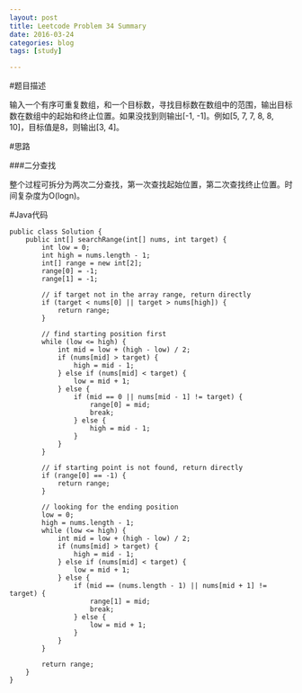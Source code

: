 ```yaml
---
layout: post
title: Leetcode Problem 34 Summary
date: 2016-03-24
categories: blog
tags: [study]

---
```


#题目描述

输入一个有序可重复数组，和一个目标数，寻找目标数在数组中的范围，输出目标数在数组中的起始和终止位置。如果没找到则输出[-1, -1]。例如[5, 7, 7, 8, 8, 10]，目标值是8，则输出[3, 4]。

#思路

###二分查找

整个过程可拆分为两次二分查找，第一次查找起始位置，第二次查找终止位置。时间复杂度为O(logn)。

#Java代码

    public class Solution {
        public int[] searchRange(int[] nums, int target) {
            int low = 0;
            int high = nums.length - 1;
            int[] range = new int[2];
            range[0] = -1;
            range[1] = -1;
            
            // if target not in the array range, return directly
            if (target < nums[0] || target > nums[high]) {
                return range;
            }
            
            // find starting position first
            while (low <= high) {
                int mid = low + (high - low) / 2;
                if (nums[mid] > target) {
                    high = mid - 1;
                } else if (nums[mid] < target) {
                    low = mid + 1;
                } else {
                    if (mid == 0 || nums[mid - 1] != target) {
                        range[0] = mid;
                        break;
                    } else {
                        high = mid - 1;
                    }
                }
            }

            // if starting point is not found, return directly
            if (range[0] == -1) {
                return range;
            }
            
            // looking for the ending position
            low = 0;
            high = nums.length - 1;
            while (low <= high) {
                int mid = low + (high - low) / 2;
                if (nums[mid] > target) {
                    high = mid - 1;
                } else if (nums[mid] < target) {
                    low = mid + 1;
                } else {
                    if (mid == (nums.length - 1) || nums[mid + 1] != target) {
                        range[1] = mid;
                        break;
                    } else {
                        low = mid + 1;
                    }
                }
            }
        
            return range;
        }
    }        